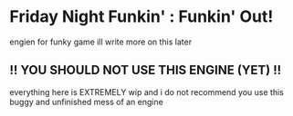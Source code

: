 # Friday Night Funkin' : Funkin' Out!
engien for funky game ill write more on this later

## !! YOU SHOULD NOT USE THIS ENGINE (YET) !!

everything here is EXTREMELY wip and i do not recommend you use this buggy and unfinished mess of an engine

